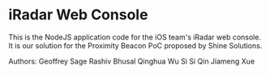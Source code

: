 # iRadar Web Console

This is the NodeJS application code for the iOS team's iRadar web console.
It is our solution for the Proximity Beacon PoC proposed by Shine Solutions.

Authors:
Geoffrey Sage
Rashiv Bhusal
Qinghua Wu 
Si Si Qin
Jiameng Xue
